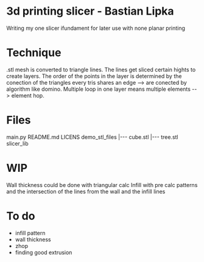 # 3d printing slicer - Bastian Lipka
Writing my one slicer
ifundament for later use with none planar printing

# Technique
.stl mesh is converted to triangle lines. The lines get sliced
certain hights to create layers.
The order of the points in the layer is determined by the conection of the triangles 
every tris shares an edge --> are conected by algorithm like domino.
Multiple loop in one layer means multiple elements --> element hop.

# Files
main.py
README.md
LICENS
demo_stl_files
|--- cube.stl
|--- tree.stl
slicer_lib

# WIP
Wall thickness could be done with triangular calc
Infill with pre calc patterns and the intersection of the lines 
from the wall and the infill lines

# To do
- infill pattern
- wall thickness
- zhop
- finding good extrusion
